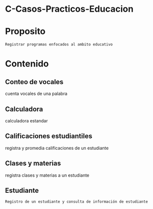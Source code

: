 # C-Casos-Practicos-Educacion
# Proposito
    Registrar programas enfocados al ambito educativo
# Contenido

## Conteo de vocales
   cuenta vocales de una palabra
## Calculadora
   calculadora estandar
## Calificaciones estudiantiles 
   registra y promedia calificaciones de un estudiante
## Clases y materias 
   registra clases y materias  a un estudiante
## Estudiante 
    Registro de un estudiante y consulta de información de estudiante
